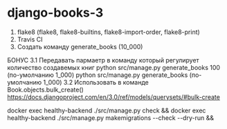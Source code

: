 # django-books-3

1. flake8 (flake8, flake8-builtins, flake8-import-order, flake8-print)
2. Travis CI
3. Создать команду generate_books (10_000)

БОНУС
  3.1 Передавать пармаетр в команду который регулирует количество создавемых книг
  python src/manage.py generate_books 100 (по-умолчанию 1_000)
  python src/manage.py generate_books (по-умолчанию 1_000)
  3.2 Использовать в команде Book.objects.bulk_create()
  https://docs.djangoproject.com/en/3.0/ref/models/querysets/#bulk-create

docker exec healthy-backend ./src/manage.py check &&
docker exec healthy-backend ./src/manage.py makemigrations --check --dry-run &&
